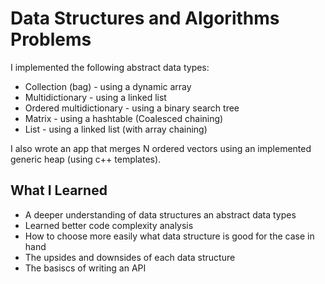 # Data Structures and Algorithms Problems
I implemented the following abstract data types:
  * Collection (bag) - using a dynamic array
  * Multidictionary - using a linked list
  * Ordered multidictionary - using a binary search tree
  * Matrix - using a hashtable (Coalesced chaining)
  * List - using a linked list (with array chaining)

I also wrote an app that merges N ordered vectors using an implemented generic heap (using c++ templates).

## What I Learned
* A deeper understanding of data structures an abstract data types
* Learned better code complexity analysis
* How to choose more easily what data structure is good for the case in hand
* The upsides and downsides of each data structure
* The basiscs of writing an API
